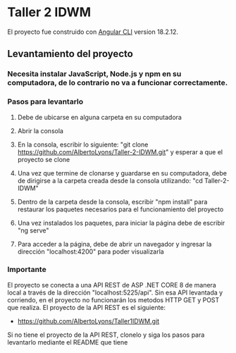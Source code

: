 # Taller 2 IDWM

El proyecto fue construido con [Angular CLI](https://github.com/angular/angular-cli) version 18.2.12.

## Levantamiento del proyecto
### Necesita instalar JavaScript, Node.js y npm en su computadora, de lo contrario no va a funcionar correctamente.
### Pasos para levantarlo

1. Debe de ubicarse en alguna carpeta en su computadora

2. Abrir la consola

3. En la consola, escribir lo siguiente: "git clone https://github.com/AlbertoLyons/Taller-2-IDWM.git" y esperar a que el proyecto se clone

4. Una vez que termine de clonarse y guardarse en su computadora, debe de dirigirse a la carpeta creada desde la consola utilizando: "cd Taller-2-IDWM"

5. Dentro de la carpeta desde la consola, escribir "npm install" para restaurar los paquetes necesarios para el funcionamiento del proyecto

6. Una vez instalados los paquetes, para iniciar la página debe de escribir "ng serve"

7. Para acceder a la página, debe de abrir un navegador y ingresar la dirección "localhost:4200" para poder visualizarla
### Importante 

El proyecto se conecta a una API REST de ASP .NET CORE 8 de manera local a través de la dirección "localhost:5225/api". Sin esa API levantada y corriendo, en el proyecto no funcionarán los metodos HTTP GET y POST que realiza. El proyecto de la API REST es el siguiente:

- https://github.com/AlbertoLyons/Taller1IDWM.git

Si no tiene el proyecto de la API REST, clonelo y siga los pasos para levantarlo mediante el README que tiene